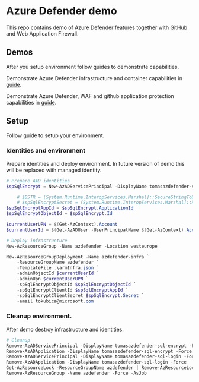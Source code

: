 # Azure Defender demo
This repo contains demo of Azure Defender features together with GitHub and Web Application Firewall.

## Demos
After you setup environment follow guides to demonstrate capabilities.

Demonstrate Azure Defender infrastructure and container capabilities in [guide](./infraDemo.md).

Demonstrate Azure Defender, WAF and github application protection capabilities in [guide](./appDemo.md).

## Setup
Follow guide to setup your environment.

### Identities and environment
Prepare identities and deploy environment. In future version of demo this will be replaced with managed identity.

```powershell
# Prepare AAD identities
$spSqlEncrypt = New-AzADServicePrincipal -DisplayName tomasazdefender-sql-encrypt -SkipAssignment

    # $BSTR = [System.Runtime.InteropServices.Marshal]::SecureStringToBSTR($spSqlEncrypt.Secret)
    # $spSqlEncryptSecret = [System.Runtime.InteropServices.Marshal]::PtrToStringAuto($BSTR)
$spSqlEncryptAppId = $spSqlEncrypt.ApplicationId
$spSqlEncryptObjectId = $spSqlEncrypt.Id

$currentUserUPN = $(Get-AzContext).Account
$currentUserId = $(Get-AzADUser -UserPrincipalName $(Get-AzContext).Account).Id

# Deploy infrastructure
New-AzResourceGroup -Name azdefender -Location westeurope

New-AzResourceGroupDeployment -Name azdefender-infra `
    -ResourceGroupName azdefender `
    -TemplateFile .\armInfra.json `
    -adminObjectId $currentUserId `
    -adminUpn $currentUserUPN `
    -spSqlEncryptObjectId $spSqlEncryptObjectId `
    -spSqlEncryptClientId $spSqlEncryptAppId `
    -spSqlEncryptClientSecret $spSqlEncrypt.Secret `
    -email tokubica@microsoft.com
```

### Cleanup environment.
After demo destroy infrastructure and identities.

```powershell
# Cleanup
Remove-AzADServicePrincipal -DisplayName tomasazdefender-sql-encrypt -Force
Remove-AzADApplication -DisplayName tomasazdefender-sql-encrypt -Force
Remove-AzADServicePrincipal -DisplayName tomasazdefender-sql-login -Force
Remove-AzADApplication -DisplayName tomasazdefender-sql-login -Force
Get-AzResourceLock -ResourceGroupName azdefender | Remove-AzResourceLock -Force
Remove-AzResourceGroup -Name azdefender -Force -AsJob
```

